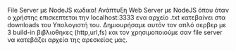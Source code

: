 File Server με NodeJS κωδικα!
Ανάπτυξη Web Server με NodeJS όπου όταν ο χρήστης επισκεπτεται την localhost:3333 ενα αρχείο .txt κατεβαίνει στα downloads του Υπολογιστή του.
Δημιουρήσαμε αυτόν τον απλό σερβερ με 3 build-in βιβλιοθηκες (http,url,fs) και τον χρησιμοποιούμε σαν file server να κατεβάζει αρχεία της αρεσκείας μας.
